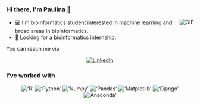 ### Hi there, I'm Paulina 👋

<img align = 'right' alt='GIF' src='https://user-images.githubusercontent.com/74038190/213760705-0d5bf320-4f43-4352-b74b-0889ae726bf7.gif'/>

<p align='center'>
  
* 💻 I'm bioinformatics student interested in machine learning and broad areas in bioinformatics. 
* 🧐 Looking for a bioinformatics internship.


You can reach me via
<p align='center'>
  <a href='https://www.linkedin.com/in/paulina-kusztelak-ab5074239/'><img src='https://img.shields.io/badge/linkedin-%230077B5.svg?style=for-the-badge&logo=linkedin&logoColor=white' alt='LinkedIn'></a>
</a>
</p>

</p>

<h3 align>I’ve worked with</h3>
<p align='center' > 
  <img src ='https://img.shields.io/badge/r-%23276DC3.svg?style=for-the-badge&logo=r&logoColor=white' alt = ‘R’>
  <img src ='https://img.shields.io/badge/python-3670A0?style=for-the-badge&logo=python&logoColor=ffdd54' alt = ‘Python’>
  <img src ='https://img.shields.io/badge/numpy-%23013243.svg?style=for-the-badge&logo=numpy&logoColor=white' alt = ‘Numpy’>
  <img src ='https://img.shields.io/badge/pandas-%23150458.svg?style=for-the-badge&logo=pandas&logoColor=white' alt = ‘Pandas’>
  <img src ='https://img.shields.io/badge/Matplotlib-%23ffffff.svg?style=for-the-badge&logo=Matplotlib&logoColor=black' alt = ‘Matplotlib’>
    <img src ='https://img.shields.io/badge/django-%23092E20.svg?style=for-the-badge&logo=django&logoColor=white' alt = ‘Django’>
<img src ='https://img.shields.io/badge/Anaconda-%2344A833.svg?style=for-the-badge&logo=anaconda&logoColor=white' alt = ‘Anaconda’>
</p>

